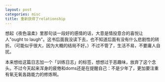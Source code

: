 ```yaml
---
layout: post
categories: misc
title: 重新获得了relationship
---
```


想起《夜色温柔》里那句谈一段好的感情的话，大意是情投意合的喜悦让人"ought to laugh"。这书后面我没读下去，也不知道后面有没有什么悲剧性的转折。（可能似乎很大，因为大概的结局不好。）不过不管了，生活不易，不要庸人自扰。

本来想给这篇日志加一个「训练日志」的标签，想想过于恶趣味，放弃了这个念头。不过今天起来浑身的疲倦和doms还是在提醒自己：不是少年了，更加要注重有氧无氧各路能力的修炼啊。
